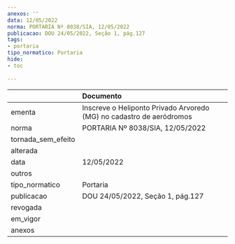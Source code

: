 ```yaml
---
anexos: ''
data: 12/05/2022
norma: PORTARIA Nº 8038/SIA, 12/05/2022
publicacao: DOU 24/05/2022, Seção 1, pág.127
tags:
- portaria
tipo_normatico: Portaria
hide: 
- toc 
 
---
```


|                    | Documento                                                            |
|:-------------------|:---------------------------------------------------------------------|
| ementa             | Inscreve o Heliponto Privado Arvoredo (MG) no cadastro de aeródromos |
| norma              | PORTARIA Nº 8038/SIA, 12/05/2022                                     |
| tornada_sem_efeito |                                                                      |
| alterada           |                                                                      |
| data               | 12/05/2022                                                           |
| outros             |                                                                      |
| tipo_normatico     | Portaria                                                             |
| publicacao         | DOU 24/05/2022, Seção 1, pág.127                                     |
| revogada           |                                                                      |
| em_vigor           |                                                                      |
| anexos             |                                                                      |